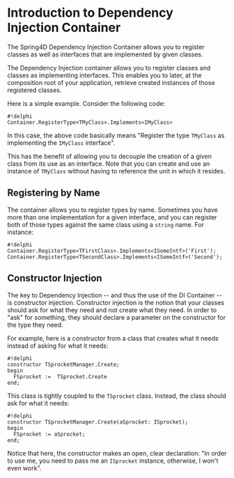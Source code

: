 # Introduction to Dependency Injection Container

The Spring4D Dependency Injection Container allows you to register classes as well as interfaces that are implemented by given classes.

The Dependency Injection container allows you to register classes and classes as implementing interfaces. This enables you to later, at the composition root of your application, retrieve created instances of those registered classes. 

Here is a simple example.  Consider the following code:

```
#!delphi
Container.RegisterType<TMyClass>.Implements<IMyClass>
```

In this case, the above code basically means "Register the type `TMyClass` as implementing the `IMyClass` interface". 

This has the benefit of allowing you to decouple the creation of a given class from its use as an interface.  Note that you can create and use an instance of `TMyClass` without having to reference the unit in which it resides. 

## Registering by Name

The container allows you to register types by name.  Sometimes you have more than one implementation for a given interface, and you can register both of those types against the same class using a `string` name.  For instance:

```
#!delphi
Container.RegisterType<TFirstClass>.Implements<ISomeIntf>('First');
Container.RegisterType<TSecondClass>.Implements<ISomeIntf>('Second');
``` 

## Constructor Injection

The key to Dependency Injection -- and thus the use of the DI Container -- is constructor injection.  Constructor injection is the notion that your classes should ask for what they need and not create what they need.  In order to "ask" for something, they should declare a parameter on the constructor for the type they need.   

For example, here is a constructor from a class that creates what it needs instead of asking for what it needs:

```
#!delphi
constructor TSprocketManager.Create;
begin
  FSprocket :=  TSprocket.Create
end;
```

This class is tightly coupled to the `TSprocket` class.  Instead, the class should ask for what it needs:

```
#!delphi
constructor TSprocketManager.Create(aSprocket: ISprocket);
begin
  FSprocket := aSprocket;
end;
```

Notice that here, the constructor makes an open, clear declaration:  "In order to use me, you need to pass me an `ISprocket` instance, otherwise, I won't even work".
